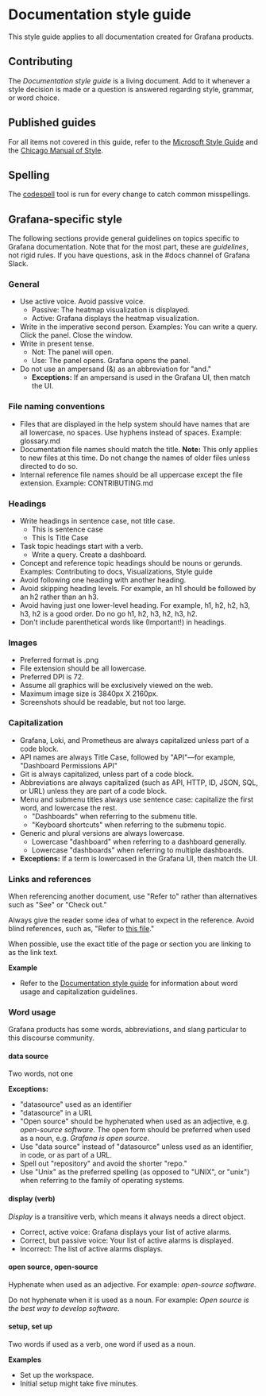 # Documentation style guide

This style guide applies to all documentation created for Grafana products.

## Contributing

The *Documentation style guide* is a living document. Add to it whenever a style decision is made or a question is answered regarding style, grammar, or word choice.

## Published guides

For all items not covered in this guide, refer to the [Microsoft Style Guide](https://docs.microsoft.com/en-us/style-guide/welcome/) and the [Chicago Manual of Style](https://www.chicagomanualofstyle.org/home.html).

## Spelling

The [codespell](https://github.com/codespell-project/codespell) tool is run for every change to catch common misspellings.

## Grafana-specific style

The following sections provide general guidelines on topics specific to Grafana documentation. Note that for the most part, these are *guidelines*, not rigid rules. If you have questions, ask in the #docs channel of Grafana Slack.

### General

* Use active voice. Avoid passive voice.
  - Passive: The heatmap visualization is displayed.
  - Active: Grafana displays the heatmap visualization.
* Write in the imperative second person. Examples: You can write a query. Click the panel. Close the window.
* Write in present tense.
  - Not: The panel will open.
  - Use: The panel opens. Grafana opens the panel.
* Do not use an ampersand (&) as an abbreviation for "and." 
  - **Exceptions:** If an ampersand is used in the Grafana UI, then match the UI.

### File naming conventions

- Files that are displayed in the help system should have names that are all lowercase, no spaces. Use hyphens instead of spaces. Example: glossary.md
- Documentation file names should match the title. **Note:** This only applies to new files at this time. Do not change the names of older files unless directed to do so.
- Internal reference file names should be all uppercase except the file extension. Example: CONTRIBUTING.md

### Headings

* Write headings in sentence case, not title case.
  - This is sentence case
  - This Is Title Case
* Task topic headings start with a verb.
  - Write a query. Create a dashboard.
* Concept and reference topic headings should be nouns or gerunds. Examples: Contributing to docs, Visualizations, Style guide
* Avoid following one heading with another heading.
* Avoid skipping heading levels. For example, an h1 should be followed by an h2 rather than an h3.
* Avoid having just one lower-level heading. For example, h1, h2, h2, h3, h3, h2 is a good order. Do no go h1, h2, h3, h2, h3, h2.
* Don't include parenthetical words like (Important!) in headings.

### Images

* Preferred format is .png
* File extension should be all lowercase.
* Preferred DPI is 72.
* Assume all graphics will be exclusively viewed on the web.
* Maximum image size is 3840px X 2160px.
* Screenshots should be readable, but not too large.

### Capitalization

* Grafana, Loki, and Prometheus are always capitalized unless part of a code block.
* API names are always Title Case, followed by "API"—for example, "Dashboard Permissions API"
* Git is always capitalized, unless part of a code block.
* Abbreviations are always capitalized (such as API, HTTP, ID, JSON, SQL, or URL) unless they are part of a code block.
* Menu and submenu titles always use sentence case: capitalize the first word, and lowercase the rest.
  - "Dashboards" when referring to the submenu title.
  - "Keyboard shortcuts" when referring to the submenu topic.
* Generic and plural versions are always lowercase.
  - Lowercase "dashboard" when referring to a dashboard generally.
  - Lowercase "dashboards" when referring to multiple dashboards.
* **Exceptions:** If a term is lowercased in the Grafana UI, then match the UI.

### Links and references

When referencing another document, use "Refer to" rather than alternatives such as "See" or "Check out."

Always give the reader some idea of what to expect in the reference. Avoid blind references, such as, "Refer to [this file](link)."

When possible, use the exact title of the page or section you are linking to as the link text.

**Example**
* Refer to the [Documentation style guide](documentation-style-guide.md) for information about word usage and capitalization guidelines.

### Word usage

Grafana products has some words, abbreviations, and slang particular to this discourse community.

#### data source

Two words, not one

**Exceptions:**
* "datasource" used as an identifier
* "datasource" in a URL
* "Open source" should be hyphenated when used as an adjective, e.g. *open-source software*. The open form should be preferred when used as a noun, e.g. *Grafana is open source*.
* Use "data source" instead of "datasource" unless used as an identifier, in code, or as part of a URL.
* Spell out "repository" and avoid the shorter "repo."
* Use "Unix" as the preferred spelling (as opposed to "UNIX", or "unix") when referring to the family of operating systems.

#### display (verb)

*Display* is a transitive verb, which means it always needs a direct object.
* Correct, active voice: Grafana displays your list of active alarms.
* Correct, but passive voice: Your list of active alarms is displayed.
* Incorrect: The list of active alarms displays.

#### open source, open-source

Hyphenate when used as an adjective. For example: _open-source software._ 

Do not hyphenate when it is used as a noun. For example: _Open source is the best way to develop software._

#### setup, set up

Two words if used as a verb, one word if used as a noun.

**Examples**

* Set up the workspace.
* Initial setup might take five minutes.
